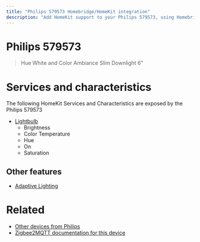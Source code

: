 ```yaml
---
title: "Philips 579573 Homebridge/HomeKit integration"
description: "Add HomeKit support to your Philips 579573, using Homebridge, Zigbee2MQTT and homebridge-z2m."
---
```

<!---
This file has been GENERATED using src/docgen/docgen.ts
DO NOT EDIT THIS FILE MANUALLY!
-->
# Philips 579573
> Hue White and Color Ambiance Slim Downlight 6"


# Services and characteristics
The following HomeKit Services and Characteristics are exposed by
the Philips 579573

* [Lightbulb](../../light.md)
  * Brightness
  * Color Temperature
  * Hue
  * On
  * Saturation

## Other features
* [Adaptive Lighting](../../light.md)

# Related
* [Other devices from Philips](../index.md#philips)
* [Zigbee2MQTT documentation for this device](https://www.zigbee2mqtt.io/devices/579573.html)